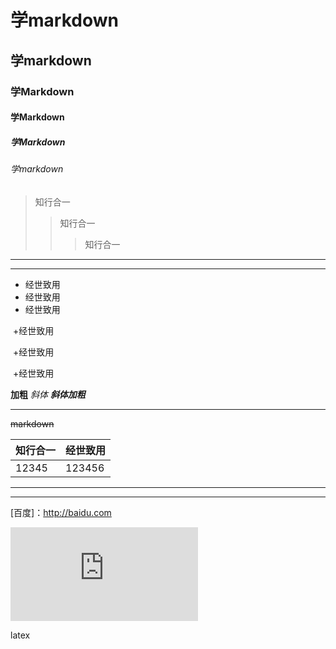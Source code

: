 





# 学markdown

## 学markdown

### 学Markdown

#### 学Markdown

##### 学Markdown

###### 学markdown

> 知行合一
>
> > 知行合一
> >
> > > 知行合一

*****

____

+ 经世致用    
+ 经世致用
+ 经世致用

​           +经世致用

​           +经世致用

​           +经世致用

**加粗**   *斜体*  ***斜体加粗***

_____

~~markdown~~

| 知行合一 | 经世致用 |
| -------- | -------- |
| 12345    | 123456   |

-------

______

[百度]：http://baidu.com

![坚持](http://www.netbian.com/desk/12323-1920x1080.htm)



latex









